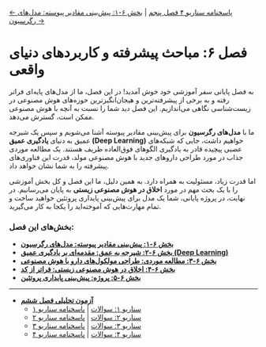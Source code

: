 [← پاسخنامه سناریو ۴ فصل پنجم](../05-building-first-prediction-models/exam/scenario-04-answers.md) | [بخش ۶-۱: پیش‌بینی مقادیر پیوسته: مدل‌های رگرسیون →](./01-predicting-continuous-values-regression.md)

# فصل ۶: مباحث پیشرفته و کاربردهای دنیای واقعی

به فصل پایانی سفر آموزشی خود خوش آمدید! در این فصل، ما از مدل‌های پایه‌ای فراتر رفته و به برخی از پیشرفته‌ترین و هیجان‌انگیزترین حوزه‌های هوش مصنوعی در زیست‌شناسی نگاهی می‌اندازیم. این فصل دید شما را نسبت به آنچه با هوش مصنوعی ممکن است، گسترش می‌دهد.

ما با **مدل‌های رگرسیون** برای پیش‌بینی مقادیر پیوسته آشنا می‌شویم و سپس یک شیرجه عمیق به دنیای **یادگیری عمیق (Deep Learning)** خواهیم داشت، جایی که شبکه‌های عصبی پیچیده قادر به یادگیری الگوهای فوق‌العاده ظریف هستند. یک مطالعه موردی جذاب در مورد طراحی داروهای جدید با هوش مصنوعی مولد، قدرت این فناوری‌های پیشرفته را به شما نشان خواهد داد.

اما قدرت زیاد، مسئولیت به همراه دارد. به همین دلیل، ما این فصل و کل بخش آموزشی را با یک بحث مهم در مورد **اخلاق در هوش مصنوعی زیستی** به پایان می‌رسانیم. در نهایت، در پروژه پایانی، شما یک مدل برای پیش‌بینی پایداری پروتئین خواهید ساخت و تمام مهارت‌هایی که آموخته‌اید را یکجا به کار می‌گیرید.

### بخش‌های این فصل:

- [**بخش ۶-۱: پیش‌بینی مقادیر پیوسته: مدل‌های رگرسیون**](./01-predicting-continuous-values-regression.md)
- [**بخش ۶-۲: شیرجه به عمق: مقدمه‌ای بر یادگیری عمیق (Deep Learning)**](./02-deep-dive-into-deep-learning.md)
- [**بخش ۶-۳: مطالعه موردی: طراحی مولکول‌های دارو با هوش مصنوعی**](./03-case-study-drug-molecule-design.md)
- [**بخش ۶-۴: اخلاق در هوش مصنوعی زیستی: فراتر از کد**](./04-ethics-in-bio-ai.md)
- [**بخش ۶-۵: پروژه: پیش‌بینی پایداری پروتئین**](./05-project-protein-stability-prediction.md)

---

- [**آزمون تحلیلی فصل ششم**](./exam/index.md)
  - [سناریو ۱: سوالات](./exam/scenario-01-questions.md) | [پاسخنامه سناریو ۱](./exam/scenario-01-answers.md)
  - [سناریو ۲: سوالات](./exam/scenario-02-questions.md) | [پاسخنامه سناریو ۲](./exam/scenario-02-answers.md)
  - [سناریو ۳: سوالات](./exam/scenario-03-questions.md) | [پاسخنامه سناریو ۳](./exam/scenario-03-answers.md)
  - [سناریو ۴: سوالات](./exam/scenario-04-questions.md) | [پاسخنامه سناریو ۴](./exam/scenario-04-answers.md)
